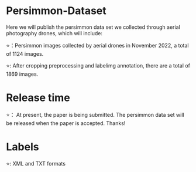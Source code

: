 # Persimmon-Dataset
Here we will publish the persimmon data set we collected through aerial photography drones, which will include:

⭐：Persimmon images collected by aerial drones in November 2022, a total of 1124 images.

⭐: After cropping preprocessing and labelimg annotation, there are a total of 1869 images.

# Release time
⭐： At present, the paper is being submitted. The persimmon data set will be released when the paper is accepted. Thanks!

# Labels
⭐: XML and TXT formats
